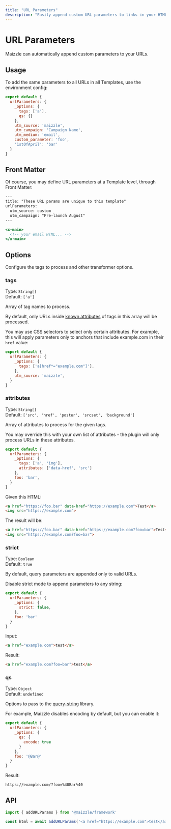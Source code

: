 ```yaml
---
title: "URL Parameters"
description: "Easily append custom URL parameters to links in your HTML email template."
---
```


# URL Parameters

Maizzle can automatically append custom parameters to your URLs.

## Usage

To add the same parameters to all URLs in all Templates, use the environment config:

```js [config.js]
export default {
  urlParameters: {
    _options: {
      tags: ['a'],
      qs: {}
    },
    utm_source: 'maizzle',
    utm_campaign: 'Campaign Name',
    utm_medium: 'email',
    custom_parameter: 'foo',
    '1stOfApril': 'bar'
  }
}
```

## Front Matter

Of course, you may define URL parameters at a Template level, through Front Matter:

```hbs [src/templates/example.html]
---
title: "These URL params are unique to this template"
urlParameters:
  utm_source: custom
  utm_campaign: "Pre-launch August"
---

<x-main>
  <!-- your email HTML... -->
</x-main>
```

## Options

Configure the tags to process and other transformer options.

### tags

Type: `String[]`\
Default: `['a']`

Array of tag names to process.

By default, only URLs inside [known attributes](#attributes) of tags in this array will be processed.

You may use CSS selectors to select only certain attributes. For example, this will apply parameters only to anchors that include example.com in their `href` value:

```js [config.js]
export default {
  urlParameters: {
    _options: {
      tags: ['a[href*="example.com"]'],
    },
    utm_source: 'maizzle',
  }
}
```

### attributes

Type: `String[]`\
Default: `['src', 'href', 'poster', 'srcset', 'background']`

Array of attributes to process for the given tags.

You may override this with your own list of attributes - the plugin will only process URLs in these attributes.

```js [config.js]
export default {
  urlParameters: {
    _options: {
      tags: ['a', 'img'],
      attributes: ['data-href', 'src']
    },
    foo: 'bar',
  }
}
```

Given this HTML:

```html
<a href="https://foo.bar" data-href="https://example.com">Test</a>
<img src="https://example.com">
```

The result will be:

```html
<a href="https://foo.bar" data-href="https://example.com?foo=bar">Test</a>
<img src="https://example.com?foo=bar">
```

### strict

Type: `Boolean`\
Default: `true`

By default, query parameters are appended only to valid URLs.

Disable strict mode to append parameters to any string:

```js [config.js]
export default {
  urlParameters: {
    _options: {
      strict: false,
    },
    foo: 'bar'
  }
}
```

Input:

```html
<a href="example.com">test</a>
```

Result:

```html
<a href="example.com?foo=bar">test</a>
```

### qs

Type: `Object`\
Default: `undefined`

Options to pass to the [query-string](https://github.com/sindresorhus/query-string#stringifyobject-options) library.

For example, Maizzle disables encoding by default, but you can enable it:

```js [config.js]
export default {
  urlParameters: {
    _options: {
      qs: {
        encode: true
      }
    },
    foo: '@Bar@'
  }
}
```

Result:

```html
https://example.com/?foo=%40Bar%40
```

## API

```js [app.js]
import { addURLParams } from '@maizzle/framework'

const html = await addURLParams('<a href="https://example.com">test</a>', {utm_source: 'maizzle'})
```
